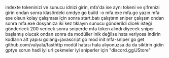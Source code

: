 indexte tokeninizi ve sunucu idnizi girin, mfa'da ise aynı tokeni ve şifrenizi girin ondan sonra klasördeki cmdye go build -o mfa.exe mfa.go yazın mfa exe olsun kolay çalışması 
için sonra start.batı çalıştırın sniper çalışsın ondan sonra mfa.exe dosyanıza iki kez tıklayın sunucu gönderildi dicek isteği göndericek 200 vericek
sonra sniperde mfa token alındı diyecek sniper başlamış olucak ondan sonra da modüller inik değilse hata veriyosa indirin kodların alt yapısı golang+javascript
go mod init mfa-sniper
go get github.com/valyala/fasthttp modül hatası hala alıyonuzsa da
da siktirin gidin gptye sorun hadi iyi url çekmeler iyi sniperler için "discord.gg/JStore"
